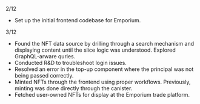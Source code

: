 2/12

- Set up the initial frontend codebase for Emporium.

3/12

- Found the NFT data source by drilling through a search mechanism and displaying content until the slice logic was understood. Explored GraphQL-arware quries.
- Conducted R&D to troubleshoot login issues.
- Resolved an error in the top-up component where the principal was not being passed correctly.
- Minted NFTs through the frontend using proper workflows. Previously, minting was done directly through the canister.
- Fetched user-owned NFTs for display at the Emporium trade platform.
